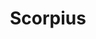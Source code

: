 ---
title: "Scorpius"
hashtag: scorpius
borders:
  - Ara
  - Corona Australis
  - Libra
  - Lupus
  - Norma
  - Ophiuchus
  - Sagittarius
layout: hashtag
tags:
  - Zodiac
  - Constellation
---